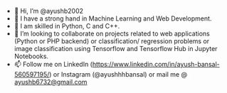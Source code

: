 - 👋 Hi, I’m @ayushb2002
- 👀 I have a strong hand in Machine Learning and Web Development.
- 🌱 I am skilled in Python, C and C++.
- 💞️ I’m looking to collaborate on projects related to web applications (Python or PHP backend) or classification/ regression problems or image classification using Tensorflow and Tensorflow Hub in Jupyter Notebooks.
- 📫 Follow me on LinkedIn (https://www.linkedin.com/in/ayush-bansal-560597195/) or Instagram (@ayushhhbansal) or mail me @ ayushb6732@gmail.com

<!---
ayushb2002/ayushb2002 is a ✨ special ✨ repository because its `README.md` (this file) appears on your GitHub profile.
You can click the Preview link to take a look at your changes.
--->
